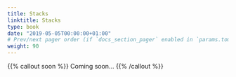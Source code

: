 ```yaml
---
title: Stacks
linktitle: Stacks
type: book
date: "2019-05-05T00:00:00+01:00"
# Prev/next pager order (if `docs_section_pager` enabled in `params.toml`)
weight: 90
---
```


{{% callout soon %}}
Coming soon...
{{% /callout %}}
